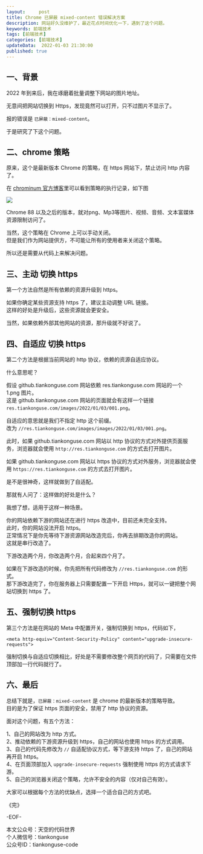 ```yaml
---   
layout:     post  
title: Chrome 已屏蔽 mixed-content 错误解决方案
description: 网站好久没维护了，最近花点时间优化一下，遇到了这个问题。       
keywords: 前端技术  
tags: [前端技术]    
categories: [前端技术]  
updateData:  2022-01-03 21:30:00  
published: true  
---  
```



## 一、背景  

2022 年到来后，我在琢磨着批量调整下网站的图片地址。  


无意间把网站切换到 Https，发现竟然可以打开，只不过图片不显示了。  


报的错误是 `已屏蔽：mixed-content`。  


于是研究了下这个问题。  


## 二、chrome 策略  


原来，这个是最新版本 Chrome 的策略，在 https 网站下，禁止访问 http 内容了。  


在 [chrominum 官方博客](https://blog.chromium.org/2020/02/protecting-users-from-insecure.html)里可以看到策略的执行记录，如下图  


![](https://res.tiankonguse.com/images/2022/01/03/001.png)  


Chrome 88 以及之后的版本，就对png、Mp3等图片、视频、音频、文本富媒体资源限制访问了。  


当然，这个策略在 Chrome 上可以手动关闭。  
但是我们作为网站提供方，不可能让所有的使用者来关闭这个策略。  


所以还是需要从代码上来解决问题。  


## 三、主动 切换 https  


第一个方法自然是所有依赖的资源升级到 https。  


如果你确定某些资源支持 https 了，建议主动调整 URL 链接。  
这样的好处是升级后，这些资源就会更安全。  


当然，如果依赖外部其他网站的资源，那升级就不好说了。  



## 四、自适应 切换 https


第二个方法是根据当前网站的 http 协议，依赖的资源自适应协议。  


什么意思呢？  


假设 github.tiankonguse.com 网站依赖 res.tiankonguse.com 网站的一个 1.png 图片。  
这是 github.tiankonguse.com 网站的页面就会有这样一个链接 `res.tiankonguse.com/images/2022/01/03/001.png`。  


自适应的意思就是我们不指定 http 这个前缀。  
改为 `//res.tiankonguse.com/images/images/2022/01/03/001.png`。  


此时，如果 github.tiankonguse.com  网站以 http 协议的方式对外提供页面服务，浏览器就会使用 `http://res.tiankonguse.com` 的方式去打开图片。  


如果 github.tiankonguse.com  网站以 https 协议的方式对外服务，浏览器就会使用 `https://res.tiankonguse.com` 的方式去打开图片。  


是不是很神奇，这样就做到了自适配。  


那就有人问了：这样做的好处是什么？  


我想了想，适用于这样一种场景。  

你的网站依赖下游的网站还在进行 https 改造中，目前还未完全支持。  
此时，你的网站没法开启 https。  
正常情况下是你先等待下游资源网站改造完后，你再去排期改造你的网站。  
这就是串行改造了。  


下游改造两个月，你改造两个月，合起来四个月了。  


如果在下游改造的时候，你先把所有代码修改为 `//res.tiankonguse.com` 的形式。  
那下游改造完了，你在服务器上只需要配置一下开启 Https，就可以一键把整个网站切换到 https 了。  



## 五、强制切换 https

第三个方法是在网站的 Meta 中配置开关，强制切换到 https，代码如下，  


```
<meta http-equiv="Content-Security-Policy" content="upgrade-insecure-requests">
```


强制切换与自适应切换相比，好处是不需要修改整个网页的代码了，只需要在文件顶部加一行代码就行了。  



## 六、最后  


总结下就是，`已屏蔽：mixed-content` 是 chrome 的最新版本的策略导致。  
目的是为了保证 https 页面的安全，禁用了 http 协议的资源。  


面对这个问题，有五个方法：  


1、自己的网站改为 http 方式。  
2、推动依赖的下游资源升级到 https，自己的网站也使用 https 的方式调用。  
3、自己的代码先修改为 `//` 自适配协议方式，等下游支持 https 了，自己的网站再开启 https。  
4、在页面顶部加入 `upgrade-insecure-requests` 强制使用 https 的方式请求下游。  
5、自己的浏览器关闭这个策略，允许不安全的内容（仅对自己有效）。  


大家可以根据每个方法的优缺点，选择一个适合自己的方式吧。  



《完》  


-EOF-  



本文公众号：天空的代码世界  
个人微信号：tiankonguse  
公众号ID：tiankonguse-code  
  

